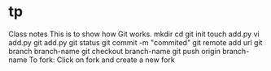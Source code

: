 # tp
Class notes
This is to show how Git works.
mkdir
cd 
git init
touch add.py
vi add.py
git add.py
git status
git commit -m "commited"
git remote add url
git branch branch-name
git checkout branch-name
git push origin branch-name
To fork: Click on fork and create a new fork
